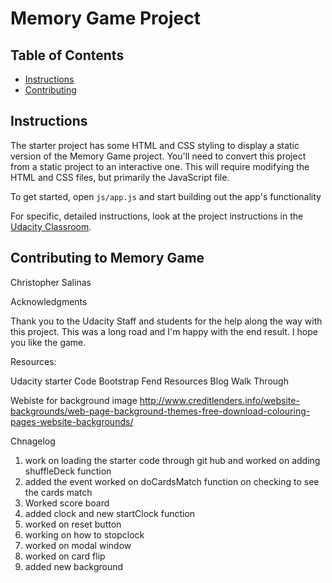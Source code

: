 # Memory Game Project

## Table of Contents

* [Instructions](#instructions)
* [Contributing](#contributing)

## Instructions

The starter project has some HTML and CSS styling to display a static version of the Memory Game project. You'll need to convert this project from a static project to an interactive one. This will require modifying the HTML and CSS files, but primarily the JavaScript file.

To get started, open `js/app.js` and start building out the app's functionality

For specific, detailed instructions, look at the project instructions in the [Udacity Classroom](https://classroom.udacity.com/me).


## Contributing to Memory Game 

Christopher Salinas 

Acknowledgments

Thank you to the Udacity Staff and students for the help along the way with this project.
This was a long road and I'm happy with the end result. I hope you like the game.

Resources:

Udacity starter Code
Bootstrap
Fend Resources Blog Walk Through


Webiste for background image
http://www.creditlenders.info/website-backgrounds/web-page-background-themes-free-download-colouring-pages-website-backgrounds/

Chnagelog

1. work on loading the starter code through git hub and worked on adding shuffleDeck function 
2. added the event worked on doCardsMatch function on checking to see the cards match 
3. Worked score board
4. added clock and new startClock function  
5. worked on reset button
6. working on how to stopclock
7. worked on modal window 
8. worked on card flip
9. added new background


